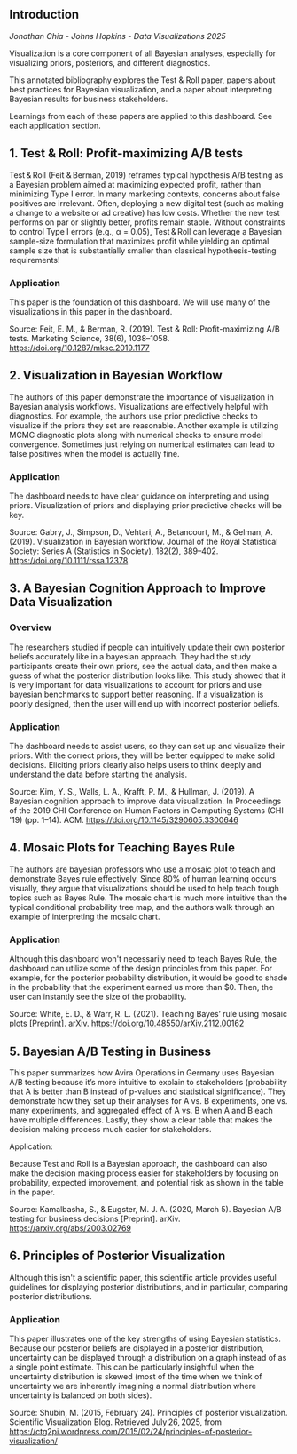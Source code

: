 ## Introduction

*Jonathan Chia - Johns Hopkins - Data Visualizations 2025*

Visualization is a core component of all Bayesian analyses, especially for visualizing priors, posteriors, and different diagnostics. 

This annotated bibliography explores the Test & Roll paper, papers about best practices for Bayesian visualization, and a paper about interpreting Bayesian results for business stakeholders.

Learnings from each of these papers are applied to this dashboard. See each application section.

## 1. Test & Roll: Profit-maximizing A/B tests

Test & Roll (Feit & Berman, 2019) reframes typical hypothesis A/B testing as a Bayesian problem aimed at maximizing expected profit, rather than minimizing Type I error. In many marketing contexts, concerns about false positives are irrelevant. Often, deploying a new digital test (such as making a change to a website or ad creative) has low costs. Whether the new test performs on par or slightly better, profits remain stable. 
Without constraints to control Type I errors (e.g., α = 0.05), Test & Roll can leverage a Bayesian sample-size formulation that maximizes profit while yielding an optimal sample size that is substantially smaller than classical hypothesis-testing requirements! 

### Application

This paper is the foundation of this dashboard. We will use many of the visualizations in this paper in the dashboard.

Source: Feit, E. M., & Berman, R. (2019). Test & Roll: Profit-maximizing A/B tests. Marketing Science, 38(6), 1038–1058. https://doi.org/10.1287/mksc.2019.1177

## 2. Visualization in Bayesian Workflow

The authors of this paper demonstrate the importance of visualization in Bayesian analysis workflows. Visualizations are effectively helpful with diagnostics. For example, the authors use prior predictive checks to visualize if the priors they set are reasonable. Another example is utilizing MCMC diagnostic plots along with numerical checks to ensure model convergence. Sometimes just relying on numerical estimates can lead to false positives when the model is actually fine.

### Application

The dashboard needs to have clear guidance on interpreting and using priors. Visualization of priors and displaying prior predictive checks will be key.  

Source: Gabry, J., Simpson, D., Vehtari, A., Betancourt, M., & Gelman, A. (2019). Visualization in Bayesian workflow. Journal of the Royal Statistical Society: Series A (Statistics in Society), 182(2), 389–402. https://doi.org/10.1111/rssa.12378

## 3. A Bayesian Cognition Approach to Improve Data Visualization

### Overview
The researchers studied if people can intuitively update their own posterior beliefs accurately like in a bayesian approach. They had the study participants create their own priors, see the actual data, and then make a guess of what the posterior distribution looks like. This study showed that it is very important for data visualizations to account for priors and use bayesian benchmarks to support better reasoning. If a visualization is poorly designed, then the user will end up with incorrect posterior beliefs. 

### Application

The dashboard needs to assist users, so they can set up and visualize their priors. With the correct priors, they will be better equipped to make solid decisions. Eliciting priors clearly also helps users to think deeply and understand the data before starting the analysis. 

Source: Kim, Y. S., Walls, L. A., Krafft, P. M., & Hullman, J. (2019). A Bayesian cognition approach to improve data visualization. In Proceedings of the 2019 CHI Conference on Human Factors in Computing Systems (CHI '19) (pp. 1–14). ACM. https://doi.org/10.1145/3290605.3300646

## 4. Mosaic Plots for Teaching Bayes Rule

The authors are bayesian professors who use a mosaic plot to teach and demonstrate Bayes rule effectively. Since 80% of human learning occurs visually, they argue that visualizations should be used to help teach tough topics such as Bayes Rule. The mosaic chart is much more intuitive than the typical conditional probability tree map, and the authors walk through an example of interpreting the mosaic chart. 

### Application

Although this dashboard won't necessarily need to teach Bayes Rule, the dashboard can utilize some of the design principles from this paper. For example, for the posterior probability distribution, it would be good to shade in the probability that the experiment earned us more than $0. Then, the user can instantly see the size of the probability. 

Source: White, E. D., & Warr, R. L. (2021). Teaching Bayes’ rule using mosaic plots [Preprint]. arXiv. https://doi.org/10.48550/arXiv.2112.00162


## 5. Bayesian A/B Testing in Business

This paper summarizes how Avira Operations in Germany uses Bayesian A/B testing because it’s more intuitive to explain to stakeholders (probability that A is better than B instead of p-values and statistical significance). They demonstrate how they set up their analyses for A vs. B experiments, one vs. many experiments, and aggregated effect of A vs. B when A and B each have multiple differences. Lastly, they show a clear table that makes the decision making process much easier for stakeholders.

Application:

Because Test and Roll is a Bayesian approach, the dashboard can also make the decision making process easier for stakeholders by focusing on probability, expected improvement, and potential risk as shown in the table in the paper.

Source: Kamalbasha, S., & Eugster, M. J. A. (2020, March 5). Bayesian A/B testing for business decisions [Preprint]. arXiv. https://arxiv.org/abs/2003.02769


## 6. Principles of Posterior Visualization

Although this isn't a scientific paper, this scientific article provides useful guidelines for displaying posterior distributions, and in particular, comparing posterior distributions. 

### Application

This paper illustrates one of the key strengths of using Bayesian statistics. Because our posterior beliefs are displayed in a posterior distribution, uncertainty can be displayed through a distribution on a graph instead of as a single point estimate. This can be particularly insightful when the uncertainty distribution is skewed (most of the time when we think of uncertainty we are inherently imagining a normal distribution where uncertainty is balanced on both sides). 

Source: Shubin, M. (2015, February 24). Principles of posterior visualization. Scientific Visualization Blog. Retrieved July 26, 2025, from https://ctg2pi.wordpress.com/2015/02/24/principles-of-posterior-visualization/
